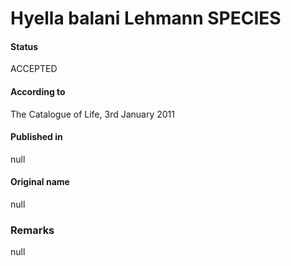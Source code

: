 Hyella balani Lehmann SPECIES
=======

#### Status
ACCEPTED

#### According to
The Catalogue of Life, 3rd January 2011

#### Published in
null

#### Original name
null

### Remarks
null